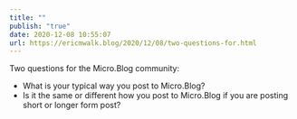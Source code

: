 ```yaml
---
title: ""
publish: "true"
date: 2020-12-08 10:55:07
url: https://ericmwalk.blog/2020/12/08/two-questions-for.html
---
```


Two questions for the Micro.Blog community:
- What is your typical way you post to Micro.Blog?
- Is it the same or different how you post to Micro.Blog if you are posting short or longer form post?